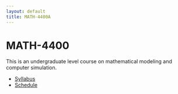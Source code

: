 ```yaml
---
layout: default
title: MATH-4400A
---
```


# MATH-4400

This is an undergraduate level course on mathematical modeling and
computer simulation.


* [Syllabus](syllabus/)
* [Schedule](syllabus/#schedule)
